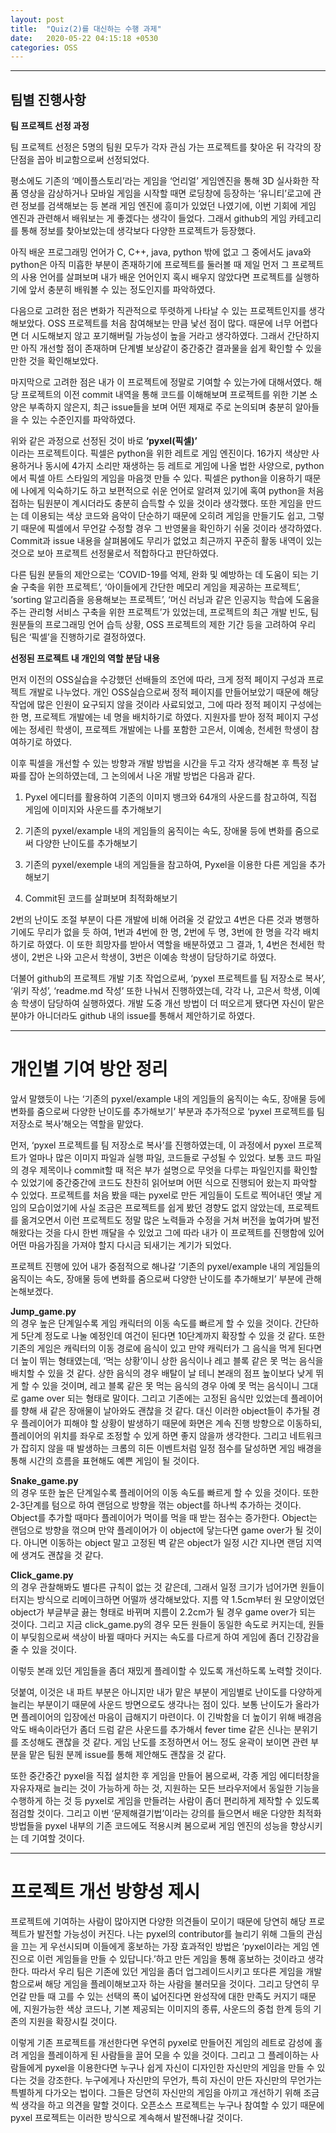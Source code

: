 ```yaml
---
layout: post
title:  "Quiz(2)를 대신하는 수행 과제"
date:   2020-05-22 04:15:18 +0530
categories: OSS
---
```


___


 ## 팀별 진행사항


<strong> 팀 프로젝트 선정 과정 </strong><br>

 팀 프로젝트 선정은 5명의 팀원 모두가 각자 관심 가는 프로젝트를 찾아온 뒤 각각의 장단점을 꼽아 비교함으로써 선정되었다.
 
 평소에도 기존의 ‘메이플스토리’라는 게임을 ‘언리얼’ 게임엔진을 통해 3D 실사화한 작품 영상을 감상하거나 모바일 게임을 시작할 때면 로딩창에 등장하는 ‘유니티’로고에 관련 정보를 검색해보는 등 본래 게임 엔진에 흥미가 있었던 나였기에, 이번 기회에 게임 엔진과 관련해서 배워보는 게 좋겠다는 생각이 들었다. 그래서 github의 게임 카테고리를 통해 정보를 찾아보았는데 생각보다 다양한 프로젝트가 등장했다.
 
 아직 배운 프로그래밍 언어가 C, C++, java, python 밖에 없고 그 중에서도 java와 python은 아직 미흡한 부분이 존재하기에 프로젝트를 둘러볼 때 제일 먼저 그 프로젝트의 사용 언어를 살펴보며 내가 배운 언어인지 혹시 배우지 않았다면 프로젝트를 실행하기에 앞서 충분히 배워볼 수 있는 정도인지를 파악하였다.

다음으로 고려한 점은 변화가 직관적으로 뚜렷하게 나타날 수 있는 프로젝트인지를 생각해보았다. OSS 프로젝트를 처음 참여해보는 만큼 낯선 점이 많다. 때문에 너무 어렵다면 더 시도해보지 않고 포기해버릴 가능성이 높을 거라고 생각하였다. 그래서 간단하지만 아직 개선할 점이 존재하며 단계별 보상같이 중간중간 결과물을 쉽게 확인할 수 있을 만한 것을 확인해보았다.

마지막으로 고려한 점은 내가 이 프로젝트에 정말로 기여할 수 있는가에 대해서였다. 해당 프로젝트의 이전 commit 내역을 통해 코드를 이해해보며 프로젝트를 위한 기본 소양은 부족하지 않은지, 최근 issue들을 보며 어떤 제재로 주로 논의되며 충분히 알아들을 수 있는 수준인지를 파악하였다.

위와 같은 과정으로 선정된 것이 바로 <strong> ‘pyxel(픽셀)’ </strong><br>이라는 프로젝트이다. 픽셀은 python을 위한 레트로 게임 엔진이다. 16가지 색상만 사용하거나 동시에 4가지 소리만 재생하는 등 레트로 게임에 나올 법한 사양으로, python에서 픽셀 아트 스타일의 게임을 마음껏 만들 수 있다. 픽셀은 python을 이용하기 때문에 나에게 익숙하기도 하고 보편적으로 쉬운 언어로 알려져 있기에 혹여 python을 처음 접하는 팀원분이 계시더라도 충분히 습득할 수 있을 것이라 생각했다. 또한 게임을 만드는 데 이용되는 색상 코드와 음악이 단순하기 때문에 오히려 게임을 만들기도 쉽고, 그렇기 때문에 픽셀에서 무언갈 수정할 경우 그 반영물을 확인하기 쉬울 것이라 생각하였다. Commit과 issue 내용을 살펴봄에도 무리가 없었고 최근까지 꾸준히 활동 내역이 있는 것으로 보아 프로젝트 선정물로서 적합하다고 판단하였다.

다른 팀원 분들의 제안으로는 ‘COVID-19를 억제, 완화 및 예방하는 데 도움이 되는 기술 구축을 위한 프로젝트’, ‘아이들에게 간단한 메모리 게임을 제공하는 프로젝트’, ‘sorting 알고리즘을 응용해보는 프로젝트’, ‘머신 러닝과 같은 인공지능 학습에 도움을 주는 관리형 서비스 구축을 위한 프로젝트’가 있었는데, 프로젝트의 최근 개발 빈도, 팀원분들의 프로그래밍 언어 습득 상황, OSS 프로젝트의 제한 기간 등을 고려하여 우리 팀은 ‘픽셀’을 진행하기로 결정하였다.


<strong> 선정된 프로젝트 내 개인의 역할 분담 내용 </strong><br>

 먼저 이전의 OSS실습을 수강했던 선배들의 조언에 따라, 크게 정적 페이지 구성과 프로젝트 개발로 나누었다. 개인 OSS실습으로써 정적 페이지를 만들어보았기 때문에 해당 작업에 많은 인원이 요구되지 않을 것이라 사료되었고, 그에 따라 정적 페이지 구성에는 한 명, 프로젝트 개발에는 네 명을 배치하기로 하였다. 지원자를 받아 정적 페이지 구성에는 정세린 학생이, 프로젝트 개발에는 나를 포함한 고은서, 이예송, 천세헌 학생이 참여하기로 하였다.

이후 픽셀을 개선할 수 있는 방향과 개발 방법을 시간을 두고 각자 생각해본 후 특정 날짜를 잡아 논의하였는데, 그 논의에서 나온 개발 방법은 다음과 같다.

1)	Pyxel 에디터를 활용하여 기존의 이미지 뱅크와 64개의 사운드를 참고하여, 직접 게임에 이미지와 사운드를 추가해보기

2)	기존의 pyxel/example 내의 게임들의 움직이는 속도, 장애물 등에 변화를 줌으로써 다양한 난이도를 추가해보기

3)	기존의 pyxel/exemple 내의 게임들을 참고하여, Pyxel을 이용한 다른 게임을 추가해보기

4)	Commit된 코드를 살펴보며 최적화해보기

 2번의 난이도 조절 부분이 다른 개발에 비해 어려울 것 같았고 4번은 다른 것과 병행하기에도 무리가 없을 듯 하여, 1번과 4번에 한 명, 2번에 두 명, 3번에 한 명을 각각 배치하기로 하였다. 이 또한 희망자를 받아서 역할을 배분하였고 그 결과, 1, 4번은 천세헌 학생이, 2번은 나와 고은서 학생이, 3번은 이예송 학생이 담당하기로 하였다.

더불어 github의 프로젝트 개발 기초 작업으로써, ‘pyxel 프로젝트를 팀 저장소로 복사’, ‘위키 작성’, ‘readme.md 작성’ 또한 나눠서 진행하였는데, 각각 나, 고은서 학생, 이예송 학생이 담당하여 실행하였다. 개발 도중 개선 방법이 더 떠오르게 됐다면 자신이 맡은 분야가 아니더라도 github 내의 issue를 통해서 제안하기로 하였다.


___


# 개인별 기여 방안 정리

 앞서 말했듯이 나는 ‘기존의 pyxel/example 내의 게임들의 움직이는 속도, 장애물 등에 변화를 줌으로써 다양한 난이도를 추가해보기’ 부분과 추가적으로 ‘pyxel 프로젝트를 팀 저장소로 복사’해오는 역할을 맡았다.

먼저, ‘pyxel 프로젝트를 팀 저장소로 복사’를 진행하였는데, 이 과정에서 pyxel 프로젝트가 얼마나 많은 이미지 파일과 실행 파일, 코드들로 구성될 수 있었다. 보통 코드 파일의 경우 제목이나 commit할 때 적은 부가 설명으로 무엇을 다루는 파일인지를 확인할 수 있었기에 중간중간에 코드도 찬찬히 읽어보며 어떤 식으로 진행되어 왔는지 파악할 수 있었다. 프로젝트를 처음 봤을 때는 pyxel로 만든 게임들이 도트로 찍어내던 옛날 게임의 모습이었기에 사실 조금은 프로젝트를 쉽게 봤던 경향도 없지 않았는데, 프로젝트를 옮겨오면서 이런 프로젝트도 정말 많은 노력들과 수정을 거쳐 버전을 높여가며 발전해왔다는 것을 다시 한번 깨달을 수 있었고 그에 따라 내가 이 프로젝트를 진행함에 있어 어떤 마음가짐을 가져야 할지 다시금 되새기는 계기가 되었다.

프로젝트 진행에 있어 내가 중점적으로 해나갈 ‘기존의 pyxel/example 내의 게임들의 움직이는 속도, 장애물 등에 변화를 줌으로써 다양한 난이도를 추가해보기’ 부분에 관해 논해보겠다.

<strong> Jump_game.py </strong><br>의 경우 높은 단계일수록 게임 캐릭터의 이동 속도를 빠르게 할 수 있을 것이다. 간단하게 5단계 정도로 나눌 예정인데 여건이 된다면 10단계까지 확장할 수 있을 것 같다. 또한 기존의 게임은 캐릭터의 이동 경로에 음식이 있고 만약 캐릭터가 그 음식을 먹게 된다면 더 높이 뛰는 형태였는데, ‘먹는 상황’이니 상한 음식이나 레고 블록 같은 못 먹는 음식을 배치할 수 있을 것 같다. 상한 음식의 경우 배탈이 날 테니 본래의 점프 높이보다 낮게 뛰게 할 수 있을 것이며, 레고 블록 같은 못 먹는 음식의 경우 아예 못 먹는 음식이니 그대로 game over 되는 형태로 말이다. 그리고 기존에는 고정된 음식만 있었는데 플레이어를 향해 새 같은 장애물이 날아와도 괜찮을 것 같다. 대신 이러한 object들이 추가될 경우 플레이어가 피해야 할 상황이 발생하기 때문에 화면은 계속 진행 방향으로 이동하되, 플레이어의 위치를 좌우로 조정할 수 있게 하면 좋지 않을까 생각한다. 그리고 네트워크가 잡히지 않을 때 발생하는 크롬의 히든 이벤트처럼 일정 점수를 달성하면 게임 배경을 통해 시간의 흐름을 표현해도 예쁜 게임이 될 것이다.

<strong> Snake_game.py </strong><br>의 경우 또한 높은 단계일수록 플레이어의 이동 속도를 빠르게 할 수 있을 것이다. 또한 2-3단계를 텀으로 하여 랜덤으로 방향을 꺾는 object를 하나씩 추가하는 것이다. Object를 추가할 때마다 플레이어가 먹이를 먹을 때 받는 점수는 증가한다. Object는 랜덤으로 방향을 꺾으며 만약 플레이어가 이 object에 닿는다면 game over가 될 것이다. 아니면 이동하는 object 말고 고정된 벽 같은 object가 일정 시간 지나면 랜덤 지역에 생겨도 괜찮을 것 같다.

<strong> Click_game.py </strong><br>의 경우 관찰해봐도 별다른 규칙이 없는 것 같은데, 그래서 일정 크기가 넘어가면 원들이 터지는 방식으로 리메이크하면 어떨까 생각해보았다. 지름 약 1.5cm부터 원 모양이었던 object가 부글부글 끓는 형태로 바뀌며 지름이 2.2cm가 될 경우 game over가 되는 것이다. 그리고 지금 click_game.py의 경우 모든 원들이 동일한 속도로 커지는데, 원들이 부딪힘으로써 색상이 바뀔 때마다 커지는 속도를 다르게 하여 게임에 좀더 긴장감을 줄 수 있을 것이다.

이렇듯 본래 있던 게임들을 좀더 재밌게 플레이할 수 있도록 개선하도록 노력할 것이다.

덧붙여, 이것은 내 파트 부분은 아니지만 내가 맡은 부분이 게임별로 난이도를 다양하게 늘리는 부분이기 때문에 사운드 방면으로도 생각나는 점이 
있다. 보통 난이도가 올라가면 플레이어의 입장에선 마음이 급해지기 마련이다. 이 긴박함을 더 높이기 위해 배경음악도 배속이라던가 좀더 드럼 같은 사운드를 추가해서 fever time 같은 신나는 분위기를 조성해도 괜찮을 것 같다. 게임 난도를 조정하면서 어느 정도 윤곽이 보이면 관련 부분을 맡은 팀원 분께 issue를 통해 제안해도 괜찮을 것 같다.

또한 중간중간 pyxel을 직접 설치한 후 게임을 만들어 봄으로써, 각종 게임 에디터창을 자유자재로 늘리는 것이 가능하게 하는 것, 지원하는 모든 브라우저에서 동일한 기능을 수행하게 하는 것 등 pyxel로 게임을 만들려는 사람이 좀더 편리하게 제작할 수 있도록 점검할 것이다. 그리고 이번 ‘문제해결기법’이라는 강의를 들으면서 배운 다양한 최적화 방법들을 pyxel 내부의 기존 코드에도 적용시켜 봄으로써 게임 엔진의 성능을 향상시키는 데 기여할 것이다.


___



# 프로젝트 개선 방향성 제시
 
 프로젝트에 기여하는 사람이 많아지면 다양한 의견들이 모이기 때문에 당연히 해당 프로젝트가 발전할 가능성이 커진다. 나는 pyxel의 contributor를 늘리기 위해 그들의 관심을 끄는 게 우선시되며 이들에게 홍보하는 가장 효과적인 방법은 ‘pyxel이라는 게임 엔진으로 이런 게임들을 만들 수 있답니다.’하고 만든 게임을 통해 홍보하는 것이라고 생각한다. 따라서 우리 팀은 기존에 있던 게임을 좀더 업그레이드시키고 또다른 게임을 개발함으로써 해당 게임을 플레이해보고자 하는 사람을 불러모을 것이다. 그리고 당연히 무언갈 만들 때 고를 수 있는 선택의 폭이 넓어진다면 완성작에 대한 만족도 커지기 때문에, 지원가능한 색상 코드나, 기본 제공되는 이미지의 종류, 사운드의 중첩 한계 등의 기존의 지원을 확장시킬 것이다.

이렇게 기존 프로젝트를 개선한다면 우연히 pyxel로 만들어진 게임의 레트로 감성에 홀려 게임을 플레이하게 된 사람들을 끌어 모을 수 있을 것이다. 그리고 그 플레이하는 사람들에게 pyxel을 이용한다면 누구나 쉽게 자신이 디자인한 자신만의 게임을 만들 수 있다는 것을 강조한다. 누구에게나 자신만의 무언가, 특히 자신이 만든 자신만의 무언가는 특별하게 다가오는 법이다. 그들은 당연히 자신만의 게임을 아끼고 개선하기 위해 조금씩 생각을 하고 의견을 말할 것이다. 오픈소스 프로젝트는 누구나 참여할 수 있기 때문에 pyxel 프로젝트는 이러한 방식으로 계속해서 발전해나갈 것이다.

